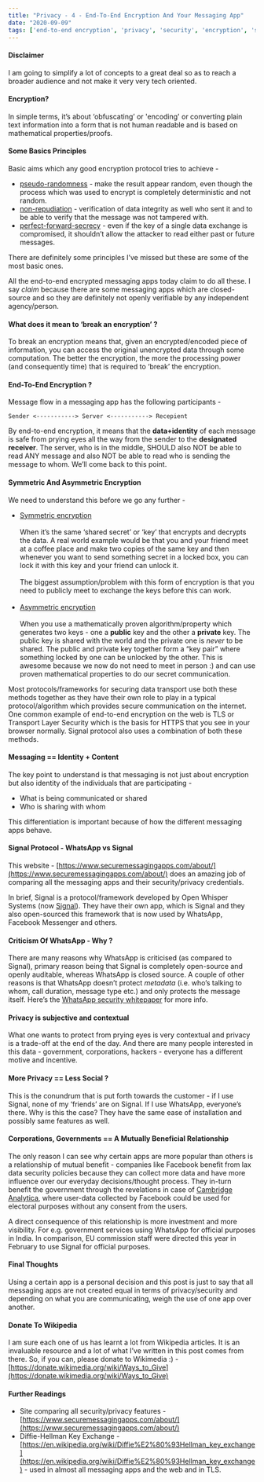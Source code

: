 ```yaml
---
title: "Privacy - 4 - End-To-End Encryption And Your Messaging App"
date: "2020-09-09"
tags: ['end-to-end encryption', 'privacy', 'security', 'encryption', 'signal', 'whatsapp', 'telegram']
---
```

#### Disclaimer
I am going to simplify a lot of concepts to a great deal so as to reach a broader audience and not make it very very tech oriented.

#### Encryption?
In simple terms, it’s about ‘obfuscating’ or 'encoding' or converting plain text information into a form that is not human readable and is based on mathematical properties/proofs.

#### Some Basics Principles
Basic aims which any good encryption protocol tries to achieve -
*   [pseudo-randomness](https://en.wikipedia.org/wiki/Pseudorandomness) - make the result appear random, even though the process which was used to encrypt is completely deterministic and not random.
*   [non-repudiation](https://en.wikipedia.org/wiki/Non-repudiation) - verification of data integrity as well who sent it and to be able to verify that the message was not tampered with.
*   [perfect-forward-secrecy](https://en.wikipedia.org/wiki/Forward_secrecy) - even if the key of a single data exchange is compromised, it shouldn’t allow the attacker to read either past or future messages.

There are definitely some principles I’ve missed but these are some of the most basic ones.

All the end-to-end encrypted messaging apps today claim to do all these.  I say _claim_ because there are some messaging apps which are closed-source and so they are definitely not openly verifiable by any independent agency/person.


#### What does it mean to ‘break an encryption’ ?
To break an encryption means that, given an encrypted/encoded piece of information, you can access the original unencrypted data through some computation.  The better the encryption, the more the processing power (and consequently time) that is required to ‘break’ the encryption.

#### End-To-End Encryption ?
Message flow in a messaging app has the following participants -

    Sender <-----------> Server <-----------> Recepient

By end-to-end encryption, it means that the **data+identity** of each message is safe from prying eyes all the way from the sender to the **designated receiver**.  The server, who is in the middle, SHOULD also NOT be able to read ANY message and also NOT be able to read who is sending the message to whom.  We’ll come back to this point.

#### Symmetric And Asymmetric Encryption
We need to understand this before we go any further -

*   <u>Symmetric encryption</u><br />
    <br />
    When it’s the same ‘shared secret’ or ‘key’ that encrypts and decrypts the data.  A real world example would be that you and your friend meet at a coffee place and make two copies of the same key and then whenever you want to send something secret in a locked box, you can lock it with this key and your friend can unlock it.
    <br />
    <br />The biggest assumption/problem with this form of encryption is that you need to publicly meet to exchange the keys before this can work.
    <br />
    <br />
*   <u>Asymmetric encryption</u>
    <br />
    <br />
    When you use a mathematically proven algorithm/property which generates two keys - one a <strong>public</strong> key and the other a <strong>private</strong> key.  The public key is shared with the world and the private one is _never_ to be shared. The public and private key together form a “key pair” where something locked by one can be unlocked by the other.  This is awesome because we now do not need to meet in person :) and can use proven mathematical properties to do our secret communication.

Most protocols/frameworks for securing data transport use both these methods together as they have their own role to play in a typical protocol/algorithm which provides secure communication on the internet.  One common example of end-to-end encryption on the web is TLS or Transport Layer Security which is the basis for HTTPS that you see in your browser normally.  Signal protocol also uses a combination of both these methods.

#### Messaging == Identity + Content
The key point to understand is that messaging is not just about encryption but also identity of the individuals that are participating -
*   What is being communicated or shared
*   Who is sharing with whom

This differentiation is important because of how the different messaging apps behave.

#### Signal Protocol - WhatsApp vs Signal
This website - [https://www.securemessagingapps.com/about/](https://www.securemessagingapps.com/about/) does an amazing job of comparing all the messaging apps and their security/privacy credentials.

In brief, Signal is a protocol/framework developed by Open Whisper Systems (now [Signal](https://www.signal.org/)).  They have their own app, which is Signal and they also open-sourced this framework that is now used by WhatsApp, Facebook Messenger and others.

#### Criticism Of WhatsApp - Why ?
There are many reasons why WhatsApp is criticised (as compared to Signal), primary reason being that Signal is completely open-source and openly auditable, whereas WhatsApp is closed source.  A couple of other reasons is that WhatsApp doesn’t protect _metadata_ (i.e. who’s talking to whom, call duration, message type etc.) and only protects the message itself.  Here’s the [WhatsApp security whitepaper](https://scontent.whatsapp.net/v/t61.22868-34/68135620_760356657751682_6212997528851833559_n.pdf/WhatsApp-Security-White-paper.pdf?_nc_sid=2fbf2a&_nc_ohc=N5Xb4MV6oUAAX84EgZP&_nc_ht=scontent.whatsapp.net&oh=05a3c8e1754062235ee588e1fda9eef1&oe=5F5A9E35) for more info.

#### Privacy is subjective and contextual
What one wants to protect from prying eyes is very contextual and privacy is a trade-off at the end of the day.  And there are many people interested in this data - government, corporations, hackers - everyone has a different motive and incentive.

#### More Privacy == Less Social ?
This is the conundrum that is put forth towards the customer - if I use Signal, none of my ‘friends’ are on Signal.  If I use WhatsApp, everyone’s there.  Why is this the case? They have the same ease of installation and possibly same features as well.

#### Corporations, Governments == A Mutually Beneficial Relationship
The only reason I can see why certain apps are more popular than others is a relationship of mutual benefit - companies like Facebook benefit from lax data security policies because they can collect more data and have more influence over our everyday decisions/thought process.  They in-turn benefit the government through the revelations in case of [Cambridge Analytica](https://en.wikipedia.org/wiki/Facebook%E2%80%93Cambridge_Analytica_data_scandal), where user-data collected by Facebook could be used for electoral purposes without any consent from the users.

A direct consequence of this relationship is more investment and more visibility.  For e.g. government services using WhatsApp for official purposes in India.  In comparison, EU commission staff were directed this year in February to use Signal for official purposes.

#### Final Thoughts
Using a certain app is a personal decision and this post is just to say that all messaging apps are not created equal in terms of privacy/security and depending on what you are communicating, weigh the use of one app over another.

#### Donate To Wikipedia
I am sure each one of us has learnt a lot from Wikipedia articles.  It is an invaluable resource and a lot of what I’ve written in this post comes from there.  So, if you can, please donate to Wikimedia :) - [https://donate.wikimedia.org/wiki/Ways_to_Give](https://donate.wikimedia.org/wiki/Ways_to_Give)

#### Further Readings
*   Site comparing all security/privacy features - [https://www.securemessagingapps.com/about/](https://www.securemessagingapps.com/about/)
*   Diffie-Hellman Key Exchange - [https://en.wikipedia.org/wiki/Diffie%E2%80%93Hellman_key_exchange](https://en.wikipedia.org/wiki/Diffie%E2%80%93Hellman_key_exchange) - used in almost all messaging apps and the web and in TLS.

